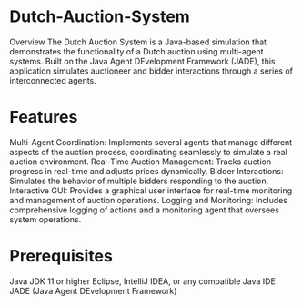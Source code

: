 # Dutch-Auction-System
Overview
The Dutch Auction System is a Java-based simulation that demonstrates the functionality of a Dutch auction using multi-agent systems. Built on the Java Agent DEvelopment Framework (JADE), this application simulates auctioneer and bidder interactions through a series of interconnected agents.

# Features
Multi-Agent Coordination: Implements several agents that manage different aspects of the auction process, coordinating seamlessly to simulate a real auction environment.
Real-Time Auction Management: Tracks auction progress in real-time and adjusts prices dynamically.
Bidder Interactions: Simulates the behavior of multiple bidders responding to the auction.
Interactive GUI: Provides a graphical user interface for real-time monitoring and management of auction operations.
Logging and Monitoring: Includes comprehensive logging of actions and a monitoring agent that oversees system operations.
# Prerequisites
Java JDK 11 or higher
Eclipse, IntelliJ IDEA, or any compatible Java IDE
JADE (Java Agent DEvelopment Framework)
